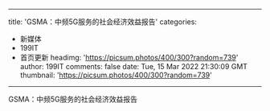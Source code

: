 
---
title: 'GSMA：中频5G服务的社会经济效益报告'
categories: 
 - 新媒体
 - 199IT
 - 首页更新
headimg: 'https://picsum.photos/400/300?random=739'
author: 199IT
comments: false
date: Tue, 15 Mar 2022 21:30:09 GMT
thumbnail: 'https://picsum.photos/400/300?random=739'
---

<div>   
GSMA：中频5G服务的社会经济效益报告  
</div>
            